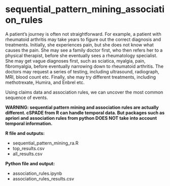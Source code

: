 # sequential_pattern_mining_association_rules

A patient’s journey is often not straightforward. For example, a patient with rheumatoid arthritis may take years to figure out the correct diagnosis and treatments. Initially, she experiences pain, but she does not know what causes the pain. She may see a family doctor first, who then refers her to a physical therapist, before she eventually sees a rheumatology specialist. She may get vague diagnoses first, such as sciatica, myalgia, pain, fibromyalgia, before eventually narrowing down to rheumatoid arthritis. The doctors may request a series of testing, including ultrasound, radiograph, MRI, blood count etc. Finally, she may try different treatments, including methotrexate, Humira, and Enbrel etc.

Using claims data and association rules, we can uncover the most common sequence of events.

**WARNING: sequential pattern mining and association rules are actually different. cSPADE from R can handle temporal data. But packages such as apriori and association rules from python DOES NOT take into account temporal information.**

**R file and outputs:**
* sequential_pattern_mining_ra.R
* top_results.csv
* all_results.csv

**Python file and output:**
* association_rules.ipynb
* association_rules_results.csv
